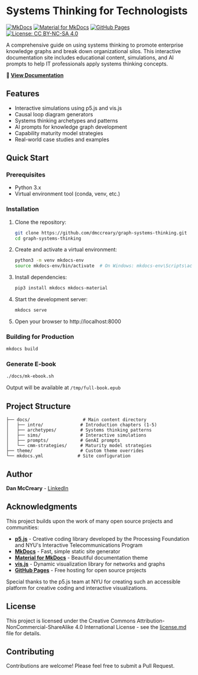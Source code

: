 # Systems Thinking for Technologists

[![MkDocs](https://img.shields.io/badge/powered_by-MkDocs-blue)](https://www.mkdocs.org/)
[![Material for MkDocs](https://img.shields.io/badge/theme-Material_for_MkDocs-blue)](https://squidfunk.github.io/mkdocs-material/)
[![GitHub Pages](https://img.shields.io/badge/hosted_on-GitHub_Pages-blue)](https://pages.github.com/)
[![License: CC BY-NC-SA 4.0](https://img.shields.io/badge/License-CC%20BY--NC--SA%204.0-lightgrey.svg)](docs/license.md)

A comprehensive guide on using systems thinking to promote enterprise knowledge graphs and break down organizational silos. This interactive documentation site includes educational content, simulations, and AI prompts to help IT professionals apply systems thinking concepts.

**📖 [View Documentation](https://dmccreary.github.io/graph-systems-thinking/)**

## Features

- Interactive simulations using p5.js and vis.js
- Causal loop diagram generators
- Systems thinking archetypes and patterns
- AI prompts for knowledge graph development
- Capability maturity model strategies
- Real-world case studies and examples

## Quick Start

### Prerequisites

- Python 3.x
- Virtual environment tool (conda, venv, etc.)

### Installation

1. Clone the repository:
   ```bash
   git clone https://github.com/dmccreary/graph-systems-thinking.git
   cd graph-systems-thinking
   ```

2. Create and activate a virtual environment:
   ```bash
   python3 -m venv mkdocs-env
   source mkdocs-env/bin/activate  # On Windows: mkdocs-env\Scripts\activate
   ```

3. Install dependencies:
   ```bash
   pip3 install mkdocs mkdocs-material
   ```

4. Start the development server:
   ```bash
   mkdocs serve
   ```

5. Open your browser to http://localhost:8000

### Building for Production

```bash
mkdocs build
```

### Generate E-book

```bash
./docs/mk-ebook.sh
```
Output will be available at `/tmp/full-book.epub`

## Project Structure

```
├── docs/                    # Main content directory
│   ├── intro/              # Introduction chapters (1-5)
│   ├── archetypes/         # Systems thinking patterns
│   ├── sims/               # Interactive simulations
│   ├── prompts/            # GenAI prompts
│   └── cmm-strategies/     # Maturity model strategies
├── theme/                  # Custom theme overrides
└── mkdocs.yml             # Site configuration
```

## Author

**Dan McCreary** - [LinkedIn](https://www.linkedin.com/in/danmccreary)

## Acknowledgments

This project builds upon the work of many open source projects and communities:

- **[p5.js](https://p5js.org/)** - Creative coding library developed by the Processing Foundation and NYU's Interactive Telecommunications Program
- **[MkDocs](https://www.mkdocs.org/)** - Fast, simple static site generator
- **[Material for MkDocs](https://squidfunk.github.io/mkdocs-material/)** - Beautiful documentation theme
- **[vis.js](https://visjs.org/)** - Dynamic visualization library for networks and graphs
- **[GitHub Pages](https://pages.github.com/)** - Free hosting for open source projects

Special thanks to the p5.js team at NYU for creating such an accessible platform for creative coding and interactive visualizations.

## License

This project is licensed under the Creative Commons Attribution-NonCommercial-ShareAlike 4.0 International License - see the [license.md](docs/license.md) file for details.

## Contributing

Contributions are welcome! Please feel free to submit a Pull Request.